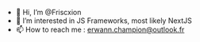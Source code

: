 - 👋 Hi, I’m @Friscxion
- 👀 I’m interested in JS Frameworks, most likely NextJS
- 📫 How to reach me : erwann.champion@outlook.fr

<!---
Friscxion/Friscxion is a ✨ special ✨ repository because its `README.md` (this file) appears on your GitHub profile.
You can click the Preview link to take a look at your changes.
--->
